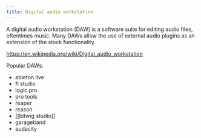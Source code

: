 ```yaml
---
title: Digital audio workstation
---
```

A digital audio workstation (DAW) is a software suite for editing audio files, oftentimes music. Many DAWs allow the use of external audio plugins as an extension of the stock functionality.

https://en.wikipedia.org/wiki/Digital_audio_workstation

Popular DAWs: 
- ableton live
- fl studio
- logic pro
- pro tools
- reaper
- reason
- [[bitwig studio]]
- garageband
- audacity